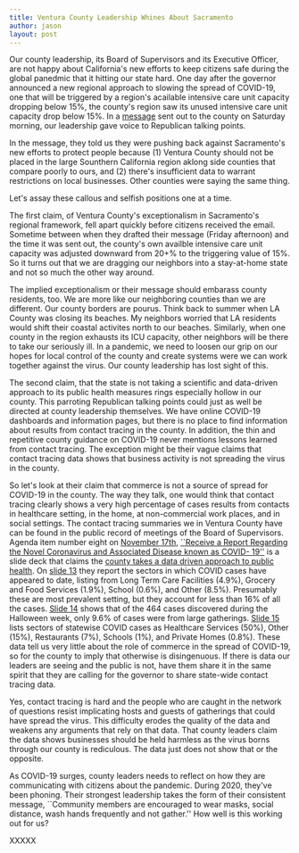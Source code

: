 ```yaml
---
title: Ventura County Leadership Whines About Sacramento
author: jason
layout: post
---
```


Our county leadership, its Board of Supervisors and its Executive Officer, are not happy about California's new efforts to keep citizens safe during the global panedmic that it hitting our state hard.  One day after the governor announced a new regional approach to slowing the spread of COVID-19, one that will be triggered by a region's acailable intensive care unit capacity dropping below 15%, the county's region saw its unused intensive care unit capacity drop below 15%.  In a [message](https://vcportal.ventura.org/covid19/docs/2020-12-05_Stay_Home_Order_Triggered_in_Ventura_County_and_So_Cal_Region.pdf) sent out to the county on Saturday morning, our leadership gave voice to Republican talking points.

In the message, they told us they were pushing back against Sacramento's new efforts to protect people because (1) Ventura County should not be placed in the large Sounthern California region aklong side counties that compare poorly to ours, and (2) there's insufficient data to warrant restrictions on local businesses.  Other counties were saying the same thing.  

Let's assay these callous and selfish positions one at a time.

The first claim, of Ventura County's exceptionalism in Sacramento's regional framework, fell apart quickly before citizens received the email.  Sometime between when they drafted their message (Friday afternoon) and the time it was sent out, the county's own availble intensive care unit capacity was adjusted downward from 20+% to the triggering value of 15%.  So it turns out that we are dragging our neighbors into a stay-at-home state and not so much the other way around.  

The implied exceptionalism or their message should embarass county residents, too.  We are more like our neighboring counties than we are different.  Our county borders are pourus.  Think back to summer when LA County was closing its beaches.  My neighbors worried that LA residents would shift their coastal activites north to our beaches.  Similarly, when one county in the region exhausts its ICU capacity, other neighbors will be there to take our seriously ill.  In a pandemic, we need to loosen our grip on our hopes for local control of the county and create systems were we can work together against the virus.  Our county leadership has lost sight of this.

The second claim, that the state is not taking a scientific and data-driven approach to its public health measures rings especially hollow in our county.  This parroting Republican talking points could just as well be directed at county leadership themselves.  We have online COVID-19 dashboards and information pages, but there is no place to find information about results from contact tracing in the county.  In addition, the thin and repetitive county guidance on COVID-19 never mentions lessons learned from contact tracing.  The exception might be their vague claims that contact tracing data shows that business activity is not spreading the virus in the county.

So let's look at their claim that commerce is not a source of spread for COVID-19 in the county.  The way they talk, one would think that contact tracing clearly shows a very high percentage of cases results from contacts in healthcare setting, in the home, at non-commercial work places, and in social settings.  The contact tracing summaries we in Ventura County have can be found in the public record of meetings of the Board of Supervisors.  Agenda item number eight on [November 17th](https://ventura.granicus.com/DocumentViewer.php?file=ventura_58a3c87e35233d17ed380f3ab3956c34.pdf&view=1), [``Receive a Report Regarding the Novel Coronavirus and Associated Disease known as COVID- 19''](http://bosagenda.countyofventura.org/sirepub/cache/2/nrt2vftlf1kkruemtjj4jhv1/161598712052020082726157.PDF) is a slide deck that claims the [county takes a data driven approach to public health](/assets/images/2020-12-05-slide01.png).  On [slide 13](/assets/images/2020-12-05-slide02.png) they report the sectors in which COVID cases have appeared to date, listing  from Long Term Care Facilities (4.9%), Grocery and Food Services (1.9%), School (0.6%), and Other (8.5%).  Presumably these are most prevalent setting, but they account for less than 16% of all the cases.  [Slide 14](/assets/images/2020-12-05-slide03.png) shows that of the 464 cases discovered during the Halloween week, only 9.6% of cases were from large gatherings.  [Slide 15](/assets/images/2020-12-05-slide04.png) lists sectors of statewise COVID cases as Healthcare Services (50%), Other (15%), Restaurants (7%), Schools (1%), and Private Homes (0.8%).  These data tell us very little about the role of commerce in the spread of COVID-19, so for the county to imply that otherwise is disingenuous.  If there is data our leaders  are seeing and the public is not, have them share it in the same spirit that they are calling for the governor to share state-wide contact tracing data.

Yes, contact tracing is hard and the people who are caught in the network of questions resist implicating hosts and guests of gatherings that could have spread the virus.  This difficulty erodes the quality of the data and weakens any arguments that rely on that data.  That county leaders claim the data shows businesses should be held harmless as the virus borns through our county is rediculous.  The data just does not show that or the opposite.

As COVID-19 surges, county leaders needs to reflect on how they are communicating with citizens about the pandemic.  During 2020, they've been phoning.  Their strongest leadership takes the form of their consistent message, ``Community members are encouraged to wear masks, social distance, wash hands frequently and not gather.''  How well is this working out for us?

XXXXX
